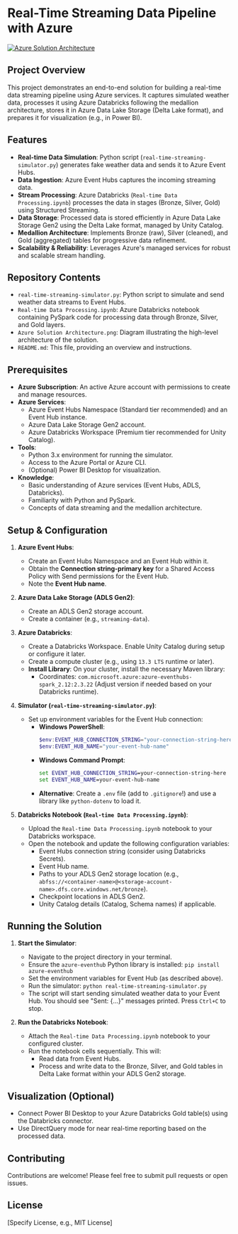 # Real-Time Streaming Data Pipeline with Azure

[![Azure Solution Architecture](Azure%20Solution%20Architecture.png)](Azure%20Solution%20Architecture.png)

## Project Overview

This project demonstrates an end-to-end solution for building a real-time data streaming pipeline using Azure services. It captures simulated weather data, processes it using Azure Databricks following the medallion architecture, stores it in Azure Data Lake Storage (Delta Lake format), and prepares it for visualization (e.g., in Power BI).

## Features

*   **Real-time Data Simulation**: Python script (`real-time-streaming-simulator.py`) generates fake weather data and sends it to Azure Event Hubs.
*   **Data Ingestion**: Azure Event Hubs captures the incoming streaming data.
*   **Stream Processing**: Azure Databricks (`Real-time Data Processing.ipynb`) processes the data in stages (Bronze, Silver, Gold) using Structured Streaming.
*   **Data Storage**: Processed data is stored efficiently in Azure Data Lake Storage Gen2 using the Delta Lake format, managed by Unity Catalog.
*   **Medallion Architecture**: Implements Bronze (raw), Silver (cleaned), and Gold (aggregated) tables for progressive data refinement.
*   **Scalability & Reliability**: Leverages Azure's managed services for robust and scalable stream handling.

## Repository Contents

*   `real-time-streaming-simulator.py`: Python script to simulate and send weather data streams to Event Hubs.
*   `Real-time Data Processing.ipynb`: Azure Databricks notebook containing PySpark code for processing data through Bronze, Silver, and Gold layers.
*   `Azure Solution Architecture.png`: Diagram illustrating the high-level architecture of the solution.
*   `README.md`: This file, providing an overview and instructions.

## Prerequisites

*   **Azure Subscription**: An active Azure account with permissions to create and manage resources.
*   **Azure Services**:
    *   Azure Event Hubs Namespace (Standard tier recommended) and an Event Hub instance.
    *   Azure Data Lake Storage Gen2 account.
    *   Azure Databricks Workspace (Premium tier recommended for Unity Catalog).
*   **Tools**:
    *   Python 3.x environment for running the simulator.
    *   Access to the Azure Portal or Azure CLI.
    *   (Optional) Power BI Desktop for visualization.
*   **Knowledge**:
    *   Basic understanding of Azure services (Event Hubs, ADLS, Databricks).
    *   Familiarity with Python and PySpark.
    *   Concepts of data streaming and the medallion architecture.

## Setup & Configuration

1.  **Azure Event Hubs**:
    *   Create an Event Hubs Namespace and an Event Hub within it.
    *   Obtain the **Connection string-primary key** for a Shared Access Policy with Send permissions for the Event Hub.
    *   Note the **Event Hub name**.

2.  **Azure Data Lake Storage (ADLS Gen2)**:
    *   Create an ADLS Gen2 storage account.
    *   Create a container (e.g., `streaming-data`).

3.  **Azure Databricks**:
    *   Create a Databricks Workspace. Enable Unity Catalog during setup or configure it later.
    *   Create a compute cluster (e.g., using `13.3 LTS` runtime or later).
    *   **Install Library**: On your cluster, install the necessary Maven library:
        *   Coordinates: `com.microsoft.azure:azure-eventhubs-spark_2.12:2.3.22` (Adjust version if needed based on your Databricks runtime).

4.  **Simulator (`real-time-streaming-simulator.py`)**:
    *   Set up environment variables for the Event Hub connection:
        *   **Windows PowerShell**:
            ```powershell
            $env:EVENT_HUB_CONNECTION_STRING="your-connection-string-here"
            $env:EVENT_HUB_NAME="your-event-hub-name"
            ```
        *   **Windows Command Prompt**:
            ```cmd
            set EVENT_HUB_CONNECTION_STRING=your-connection-string-here
            set EVENT_HUB_NAME=your-event-hub-name
            ```
        *   **Alternative**: Create a `.env` file (add to `.gitignore`!) and use a library like `python-dotenv` to load it.

5.  **Databricks Notebook (`Real-time Data Processing.ipynb`)**:
    *   Upload the `Real-time Data Processing.ipynb` notebook to your Databricks workspace.
    *   Open the notebook and update the following configuration variables:
        *   Event Hubs connection string (consider using Databricks Secrets).
        *   Event Hub name.
        *   Paths to your ADLS Gen2 storage location (e.g., `abfss://<container-name>@<storage-account-name>.dfs.core.windows.net/bronze`).
        *   Checkpoint locations in ADLS Gen2.
        *   Unity Catalog details (Catalog, Schema names) if applicable.

## Running the Solution

1.  **Start the Simulator**:
    *   Navigate to the project directory in your terminal.
    *   Ensure the `azure-eventhub` Python library is installed: `pip install azure-eventhub`
    *   Set the environment variables for Event Hub (as described above).
    *   Run the simulator: `python real-time-streaming-simulator.py`
    *   The script will start sending simulated weather data to your Event Hub. You should see "Sent: {...}" messages printed. Press `Ctrl+C` to stop.

2.  **Run the Databricks Notebook**:
    *   Attach the `Real-time Data Processing.ipynb` notebook to your configured cluster.
    *   Run the notebook cells sequentially. This will:
        *   Read data from Event Hubs.
        *   Process and write data to the Bronze, Silver, and Gold tables in Delta Lake format within your ADLS Gen2 storage.

## Visualization (Optional)

*   Connect Power BI Desktop to your Azure Databricks Gold table(s) using the Databricks connector.
*   Use DirectQuery mode for near real-time reporting based on the processed data.

## Contributing

Contributions are welcome! Please feel free to submit pull requests or open issues.

## License

[Specify License, e.g., MIT License]
